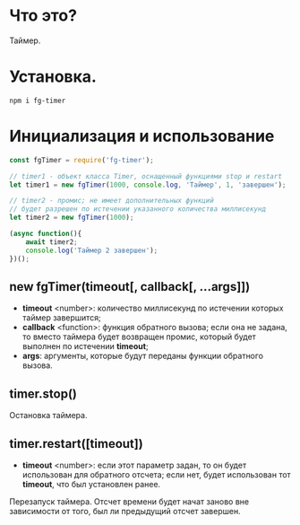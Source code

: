 # Что это?
Таймер.

# Установка.
```
npm i fg-timer
```

# Инициализация и использование
```js
const fgTimer = require('fg-timer');

// timer1 - объект класса Timer, оснащенный функциями stop и restart
let timer1 = new fgTimer(1000, console.log, 'Таймер', 1, 'завершен');

// timer2 - промис; не имеет дополнительных функций
// будет разрешен по истечении указанного количества миллисекунд
let timer2 = new fgTimer(1000);

(async function(){
    await timer2;
    console.log('Таймер 2 завершен');
})();
```

## new fgTimer(timeout[, callback[, ...args]])
- **timeout** \<number>: количество миллисекунд по истечении которых таймер завершится;
- **callback** \<function>: функция обратного вызова; если она не задана, то вместо таймера будет возвращен промис, который будет выполнен по истечении **timeout**;
- **args**: аргументы, которые будут переданы функции обратного вызова.

## timer.stop()
Остановка таймера.

## timer.restart([timeout])
- **timeout** \<number>: если этот параметр задан, то он будет использован для обратного отсчета; если нет, будет использован тот **timeout**, что был установлен ранее.

Перезапуск таймера. Отсчет времени будет начат заново вне зависимости от того, был ли предыдущий отсчет завершен.
